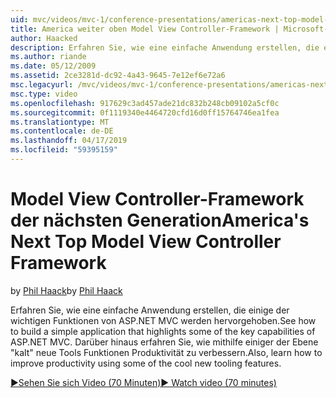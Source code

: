 ```yaml
---
uid: mvc/videos/mvc-1/conference-presentations/americas-next-top-model-view-controller-framework
title: America weiter oben Model View Controller-Framework | Microsoft-Dokumentation
author: Haacked
description: Erfahren Sie, wie eine einfache Anwendung erstellen, die einige der wichtigen Funktionen von ASP.NET MVC werden hervorgehoben. Darüber hinaus erfahren Sie, wie zur Verbesserung der Produktivität mithilfe einiger der...
ms.author: riande
ms.date: 05/12/2009
ms.assetid: 2ce3281d-dc92-4a43-9645-7e12ef6e72a6
msc.legacyurl: /mvc/videos/mvc-1/conference-presentations/americas-next-top-model-view-controller-framework
msc.type: video
ms.openlocfilehash: 917629c3ad457ade21dc832b248cb09102a5cf0c
ms.sourcegitcommit: 0f1119340e4464720cfd16d0ff15764746ea1fea
ms.translationtype: MT
ms.contentlocale: de-DE
ms.lasthandoff: 04/17/2019
ms.locfileid: "59395159"
---
```

# <a name="americas-next-top-model-view-controller-framework"></a><span data-ttu-id="c2e40-104">Model View Controller-Framework der nächsten Generation</span><span class="sxs-lookup"><span data-stu-id="c2e40-104">America's Next Top Model View Controller Framework</span></span>

<span data-ttu-id="c2e40-105">by [Phil Haack](https://github.com/Haacked)</span><span class="sxs-lookup"><span data-stu-id="c2e40-105">by [Phil Haack](https://github.com/Haacked)</span></span>

<span data-ttu-id="c2e40-106">Erfahren Sie, wie eine einfache Anwendung erstellen, die einige der wichtigen Funktionen von ASP.NET MVC werden hervorgehoben.</span><span class="sxs-lookup"><span data-stu-id="c2e40-106">See how to build a simple application that highlights some of the key capabilities of ASP.NET MVC.</span></span> <span data-ttu-id="c2e40-107">Darüber hinaus erfahren Sie, wie mithilfe einiger der Ebene "kalt" neue Tools Funktionen Produktivität zu verbessern.</span><span class="sxs-lookup"><span data-stu-id="c2e40-107">Also, learn how to improve productivity using some of the cool new tooling features.</span></span>

[<span data-ttu-id="c2e40-108">&#9654;Sehen Sie sich Video (70 Minuten)</span><span class="sxs-lookup"><span data-stu-id="c2e40-108">&#9654; Watch video (70 minutes)</span></span>](https://channel9.msdn.com/Blogs/ASP-NET-Site-Videos/americas-next-top-model-view-controller-framework)
